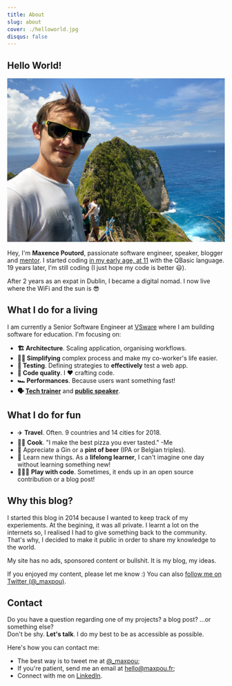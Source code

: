 ```yaml
---
title: About
slug: about
cover: ./helloworld.jpg
disqus: false
---
```


## Hello World!

![a picture of me](../../images/me.jpeg)

Hey, I'm **Maxence Poutord**, passionate software engineer, speaker, blogger and [mentor](https://mentors.codingcoach.io/?name=Maxence+Poutord).
I started coding [in my early age, at 11](https://twitter.com/_maxpou/status/771701472199340032) with the QBasic language. 19 years later, I'm still coding (I just hope my code is better 😃).

After 2 years as an expat in Dublin, I became a digital nomad. I now live where the WiFi and the sun is 😎

## What I do for a living

I am currently a Senior Software Engineer at [VSware](http://vsware.ie/) where I am building software for education. I'm focusing on:

* **🏗 Architecture**. Scaling application, organising workflows.
* **🧙‍♂️ Simplifying** complex process and make my co-worker's life easier.
* **🚦 Testing**. Defining strategies to **effectively** test a web app.
* **💎 Code quality**. I ❤️ crafting code.
* **🏎 Performances**. Because users want something fast!
* **🗣 [Tech trainer](./speaking#trainings--workshop)** and **[public speaker](./speaking)**.


## What I do for fun

* ✈️ **Travel**. Often. 9 countries and 14 cities for 2018.
* 👨‍🍳 **Cook**. "I make the best pizza you ever tasted." -Me
* 🍺 Appreciate a Gin or a **pint of beer** (IPA or Belgian triples).
* 📘 Learn new things. As a **lifelong learner**, I can't imagine one day without learning something new!
* 👨🏼‍💻 **Play with code**. Sometimes, it ends up in an open source contribution or a blog post!


## Why this blog?

I started this blog in 2014 because I wanted to keep track of my experiements. At the begining, it was all private. I learnt a lot on the internets so, I realised I had to give something back to the community. That's why, I decided to make it public in order to share my knowledge to the world.

My site has no ads, sponsored content or bullshit. It is my blog, my ideas.

If you enjoyed my content, please let me know :) You can also [follow me on Twitter (@_maxpou)](https://twitter.com/_maxpou).


## Contact

Do you have a question regarding one of my projects? a blog post? ...or something else?  
Don't be shy. **Let's talk**. I do my best to be as accessible as possible.

Here's how you can contact me:

* The best way is to tweet me at [@_maxpou](https://twitter.com/_maxpou);
* If you're patient, send me an email at [hello@maxpou.fr](mailto:hello@maxpou.fr);
* Connect with me on [LinkedIn](http://fr.linkedin.com/in/maxpou).
